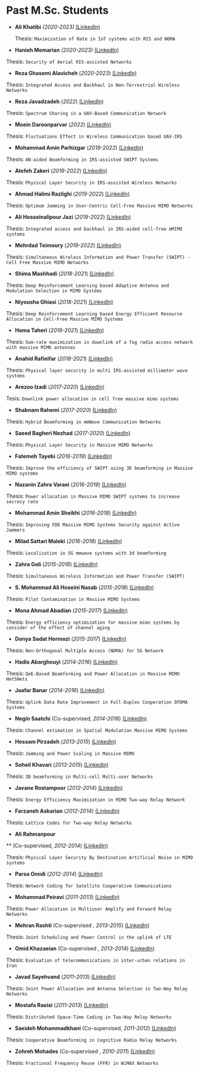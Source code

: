 # **Past M.Sc. Students**

- **Ali Khatibi** *(2020-2023)*    [(LinkedIn)](https://www.linkedin.com/in/ali-khatibi-7632541b5)

  Thesis: ```Maximization of Rate in IoT systems with RIS and NOMA```

- **Hanieh Memarian** *(2020-2023)*     [(LinkedIn)](https://www.linkedin.com/in/hanie-memarian)

Thesis: ```Security of Aerial RIS-assisted Networks```

- **Reza Ghasemi Alavicheh** (*2020-2023*)     [(LinkedIn)](https://www.linkedin.com/in/rezaghasemi/)

Thesis: ```Integrated Access and Backhaul in Non-Terrestrial Wireless Networks```

- **Reza Javadzadeh** (*2022*)     [(LinkedIn)](http://linkedin.com/in/reza-javadzadeh)

Thesis: ```Spectrum Sharing in a UAV-Based Communication Network```

- **Moein Daroonparvar** (*2022*)     [(LinkedIn)](https://www.linkedin.com/in/moein-daroonparvar-2582b1239/)

Thesis: ```Fluctuations Effect in Wireless Communication based UAV-IRS```

- **Mohammad Amin Parhizgar** (*2018-2022*)      [(LinkedIn)](https://www.linkedin.com/in/mohamadamin-parhizgar-3529b5231)

Thesis: ```AN-aided Beamforming in IRS-assisted SWIPT Systems```

- **Atefeh Zakeri** (*2019-2022*)     [(LinkedIn)](https://www.linkedin.com/in/atefeh-zakeri-28b976197/)

Thesis: ```Physical Layer Security in IRS-assisted Wireless Networks```

- **Ahmad Halimi Razlighi** (*2019-2022*)      [(LinkedIn)](https://www.linkedin.com/in/ahmad-halimi-razlighi-a52677202/)

Thesis: ```Optimum Jamming in User-Centric Cell-Free Massive MIMO Networks```

- **Ali Hosseinalipour Jazi** (*2019-2022*)      [(LinkedIn)](https://www.linkedin.com/in/ali-hosseinalipour-jazi-4ab27419b/?originalSubdomain=ir)

Thesis: ```Integrated access and backhaul in IRS-aided cell-free mMIMO systems```

- **Mehrdad Teimoury** (*2019-2022*)     [(LinkedIn)](https://www.linkedin.com/in/mehrdad-teimoury-3b328b15b/?originalSubdomain=ir)

Thesis: ```Simultaneous Wireless Information and Power Transfer (SWIPT) - Cell Free Massive MIMO Networks```

- **Shima Mashhadi** (*2018-2021*)     [(LinkedIn)](https://www.linkedin.com/in/shima-mashhadi-a09b0a14b/)

Thesis: ```Deep Reinforcement Learning based Adaptive Antenna and Modulation Selection in MIMO Systems```

- **Niyousha Ghiasi** (*2018-2021*)     [(LinkedIn)](https://www.mobilebroadband.ir/en/Members.php)

Thesis: ```Deep Reinforcement Learning based Energy Efficient Resource Allocation in Cell-Free Massive MIMO Systems```

- **Homa Taheri** (*2018-2021*)     [(LinkedIn)](link)

Thesis: ```Sum-rate maximization in downlink of a fog radio access network with massive MIMO antennas```

- **Anahid Rafieifar** (*2018-2021*)     [(LinkedIn)](https://www.linkedin.com/in/anahid-rafieifar/)

Thesis: ```Physical layer security in multi IRS-assisted millimeter wave systems```

- **Arezoo Izadi** (*2017-2020*)     [(LinkedIn)](link)

Tesis: ```Downlink power allocation in cell free massive mimo systems```

- **Shabnam Rahemi** (*2017-2020*)     [(LinkedIn)](link)

Thesis: ```Hybrid Beamforming in mmWave Communication Networks```

- **Saeed Bagheri Nezhad** (*2017-2020*)    [(LinkedIn)](link)

Thesis: ```Physical Layer Security in Massive MIMO Networks```

- **Fatemeh Tayebi** (*2016-2019*)     [(LinkedIn)](link)

Thesis: ```Improve the efficiency of SWIPT using 3D beamforming in Massive MIMO systems```

- **Nazanin Zahra Varaei** (*2016-2019*)    [(LinkedIn)](link)

Thesis: ```Power allocation in Massive MIMO SWIPT systems to increase secrecy rate```

- **Mohammad Amin Sheikhi** (*2016-2018*)     [(LinkedIn)](link)

Thesis: ```Improving FDD Massive MIMO Systems Security against Active Jammers```

- **Milad Sattari Maleki** (*2016-2018*)     [(LinkedIn)](link)

Thesis: ```Localization in 5G mmwave systems with 3d beamforming```

- **Zahra Goli** (*2015-2018*)     [(LinkedIn)](link)

Thesis: ```Simultaneous Wireless Information and Power Transfer (SWIPT)```

- **S. Mohammad Ali Hoseini Nasab** (*2015-2018*)    [(LinkedIn)](link)

Thesis: ```Pilot Contamination in Massive MIMO Systems```

- **Mona Ahmad Abadian** (*2015-2017*)     [(LinkedIn)](link)

Thesis: ```Energy efficiency optimization for massive mimo systems by consider of the effect of channel aging```

- **Donya Sadat Hormozi** (*2015-2017*)     [(LinkedIn)](link)

Thesis: ```Non-Orthogonal Multiple Access (NOMA) for 5G Network```

- **Hadis Abarghouyi** (*2014-2016*)     [(LinkedIn)](link)

Thesis: ```QoE-Based Beamforming and Power Allocation in Massive MIMO HetSNets```

- **Jaafar Banar** (*2014-2016*)     [(LinkedIn)](link)

Thesis: ```Uplink Data Rate Improvement in Full-Duplex Cooperation OFDMA Systems```

- **Negin Saatchi** (Co-supervised, *2014-2016*)     [(LinkedIn)](link)

Thesis: ```Channel estimation in Spatial Modulation Massive MIMO Systems```

- **Hessam Pirzadeh** (*2013-2015*)     [(LinkedIn)](link)

Thesis: ```Jamming and Power Scaling in Massive MIMO```

- **Soheil Khavari** (*2013-2015*)     [(LinkedIn)](link)

Thesis: ```3D beamforming in Multi-cell Multi-user Networks```

- **Javane Rostampoor** (*2012-2014*)     [(LinkedIn)](link)

Thesis: ```Energy Efficiency Maximization in MIMO Two-way Relay Network```

- **Farzaneh Askarian** (*2012-2014*)     [(LinkedIn)](link)

Thesis: ```Lattice Codes for Two-way Relay Networks```

- **Ali Rahmanpour**

** (Co-supervised, *2012-2014*)    [(LinkedIn)](link)

Thesis: ```Physical Layer Security By Destination Artificial Noise in MIMO systems```

- **Parsa Omidi** (*2012-2014*)     [(LinkedIn)](link)

Thesis: ```Network Coding for Satellite Cooperative Communications```

- **Mohammad Peiravi** (*2011-2013*)     [(LinkedIn)](link)

Thesis: ```Power Allocation in Multiuser Amplify and Forward Relay Networks```

- **Mehran Rashti** (Co-supervised , *2013-2015*)     [(LinkedIn)](link)

Thesis: ```Joint Scheduling and Power Control in the uplink of LTE```

- **Omid Khazaeian** (Co-supervised , *2013-2014*)     [(LinkedIn)](link)

Thesis: ```Evaluation of telecommunications in inter-urban relations in Iran```

- **Javad Sayehvand** (*2011-2013*)    [(LinkedIn)](link)

Thesis: ```Joint Power Allocation and Antenna Selection in Two-Way Relay Networks```

- **Mostafa Raeisi** (*2011-2013*)     [(LinkedIn)](link)

Thesis: ```Distributed Space-Time Coding in Two-Way Relay Networks```

- **Saeideh Mohammadkhani** (Co-supervised, *2011-2012*)     [(LinkedIn)](link)

Thesis: ```Cooperative Beamforming in Cognitive Radio Relay Networks```

- **Zohreh Mohades** (Co-supervised , *2010-2011*)     [(LinkedIn)](link)

Thesis: ```Fractional Frequency Reuse (FFR) in WiMAX Networks```
